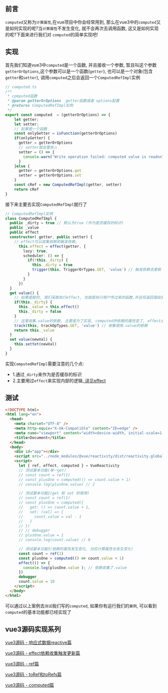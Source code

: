 ## 前言
`computed`又称为`计算属性`,在vue项目中你会经常用到, 那么在vue3中的`computed`又是如何实现的呢?当`计算属性`不发生变化, 就不会再次去调用函数, 这又是如何实现的呢?下面来进行我们对
`computed`的简单实现吧!
## 实现
首先我们知道vue3中`computed`是一个函数, 并且接收一个参数, 暂且叫这个参数`getterOrOptions`,这个参数可以是一个函数(`getter`), 也可以是一个对象(包含`getter`和`setter`), 调用`computed`之后会返回一个`ComputedRefImpl`实例
```ts
// computed.ts
/**
 * cpmputed函数
 * @param getterOrOptions  getter函数或者 options配置
 * @returns ComputedRefImpl实例
 */
export const computed  = (getterOrOptions) => {
    let getter;
    let setter;
    // 如果是一个函数
    const onlyGetter = isFunction(getterOrOptions)
    if(onlyGetter) {
      getter = getterOrOptions
      // setter就会警告⚠️
      setter = () => {
        console.warn('Write operation failed: computed value is readonly')
      }
    }else {
      getter = getterOrOptions.get
      setter = getterOrOptions.set
    }
    const cRef = new ComputedRefImpl(getter, setter)
    return cRef
}
```
接下来主要去实现`ComputedRefImpl`就行了
```ts
// ComputedRefImpl实例
class ComputedRefImpl {
  public _dirty = true // 默认为true (作为是否缓存的标识)
  public _value
  public effect
  constructor( getter, public setter) {
    // effect可以收集依赖和触发依赖,
      this.effect = effect(getter, {
        lazy: true,
        scheduler: () => {
          if(!this._dirty) {
            this._dirty = true
            trigger(this, TriggerOrTypes.SET, 'value') // 触发依赖去更新
          }
        }
      })
  }
  get value() {
    // 如果是脏的, 我们采取执行effect, 也就是执行用户传过来的函数,并且将返回值给到this._value
    if(this._dirty) {
      this._value = this.effect()
      this._dirty = false
    }
    // 这里收集.value的依赖, 主要是为了实现, computed所依赖的属性变了, effect会重新触发依赖和依赖更新
    track(this, trackOpTypes.GET, 'value') // 收集使用.value的依赖
    return this._value
  }
  set value(newVal) {
    this.settet(newVal)
  }
}
```
实现`ComputedRefImpl`需要注意的几个点: 
- 1.通过`_dirty`来作为是否缓存的标识
- 2.主要用过`effect`来实现内部的逻辑,[ 详见effect ](https://juejin.cn/post/7072264858120486942)

## 测试
```html
<!DOCTYPE html>
<html lang="en">
  <head>
    <meta charset="UTF-8" />
    <meta http-equiv="X-UA-Compatible" content="IE=edge" />
    <meta name="viewport" content="width=device-width, initial-scale=1.0" />
    <title>Document</title>
  </head>
  <body>
    <div id="app"></div>
    <script src="../node_modules/@vue/reactivity/dist/reactivity.global.js"></script>
    <script>
      let { ref, effect, computed } = VueReactivity
      // 测试基本功能(单一get)
      // const count = ref(1)
      // const plusOne = computed(() => count.value + 1)
      // console.log(plusOne.value) // 2

      // 测试基本功能2(get 和 set 的使用)
      // const count = ref(1)
      // const plusOne = computed({
      //   get: () => count.value + 1,
      //   set: (val) => {
      //     count.value = val - 1
      //   }
      // })
      // // debugger
      // plusOne.value = 1
      // console.log(count.value) // 0

      // 测试基本功能3(依赖的属性发生变化, 对应计算属性也发生变化)
      const count = ref(1)
      const plusOne = computed(() => count.value + 1)
      effect(() => {
        console.log(plusOne.value ); // 依赖收集了.value
      })
      debugger
      count.value = 10  
    </script>
  </body>
</html>
```
可以通过以上案例去`测试`我们写的`computed`, 如果你有运行我们的`案例`, 可以看到`computed`的基本功能都已经实现了
## vue3源码实现系列

[vue3源码 - 响应式数据reactive篇](https://juejin.cn/post/7071148614986235911)

[vue3源码 - effect依赖收集触发更新篇](https://juejin.cn/post/7072264858120486942)

[vue3源码 - ref篇](https://juejin.cn/post/7072572513212956686)

[vue3源码 - toRef和toRefs篇](https://juejin.cn/post/7072631090246057998)

[vue3源码 - computed篇](https://juejin.cn/post/7073841584583901198/)